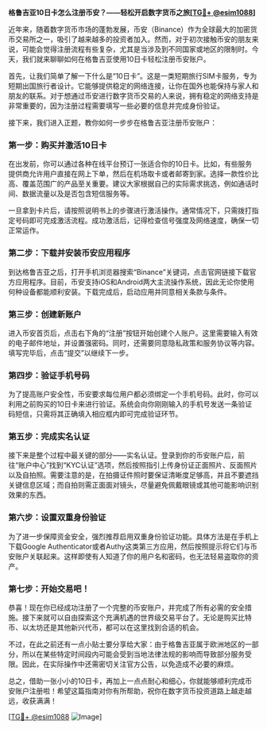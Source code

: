 **格鲁吉亚10日卡怎么注册币安？——轻松开启数字货币之旅[[TG💪+ @esim1088](https://t.me/s/esim1088)]**

近年来，随着数字货币市场的蓬勃发展，币安（Binance）作为全球最大的加密货币交易所之一，吸引了越来越多的投资者加入。然而，对于初次接触币安的朋友来说，可能会觉得注册流程有些复杂，尤其是当涉及到不同国家或地区的限制时。今天，我们就来聊聊如何在格鲁吉亚使用10日卡轻松注册币安账户。

首先，让我们简单了解一下什么是“10日卡”。这是一类短期旅行SIM卡服务，专为短期出国旅行者设计。它能够提供稳定的网络连接，让你在国外也能保持与家人和朋友的联系。对于想通过币安进行数字货币交易的人来说，拥有稳定的网络支持是非常重要的，因为注册过程需要填写一些必要的信息并完成身份验证。

接下来，我们进入正题，教你如何一步步在格鲁吉亚注册币安账户：

### 第一步：购买并激活10日卡

在出发前，你可以通过各种在线平台预订一张适合你的10日卡。比如，有些服务提供商允许用户直接在网上下单，然后在机场取卡或者邮寄到家。选择一款性价比高、覆盖范围广的产品至关重要。建议大家根据自己的实际需求挑选，例如通话时间、数据流量以及是否包含短信服务等。

一旦拿到卡片后，请按照说明书上的步骤进行激活操作。通常情况下，只需拨打指定号码即可完成激活流程。成功激活后，记得检查信号强度及网络速度，确保一切正常运作。

### 第二步：下载并安装币安应用程序

到达格鲁吉亚之后，打开手机浏览器搜索“Binance”关键词，点击官网链接下载官方应用程序。目前，币安支持iOS和Android两大主流操作系统，因此无论你使用何种设备都能顺利安装。下载完成后，启动应用并同意相关条款与条件。

### 第三步：创建新账户

进入币安首页后，点击右下角的“注册”按钮开始创建个人账户。这里需要输入有效的电子邮件地址，并设置强密码。同时，还需要同意隐私政策和服务协议等内容。填写完毕后，点击“提交”以继续下一步。

### 第四步：验证手机号码

为了提高账户安全性，币安要求每位用户都必须绑定一个手机号码。此时，你可以利用之前购买的10日卡来进行验证。系统会向你刚刚输入的手机号发送一条验证码短信，只需将其正确填入相应框内即可完成验证环节。

### 第五步：完成实名认证

接下来是整个过程中最关键的部分——实名认证。登录到你的币安账户后，前往“账户中心”找到“KYC认证”选项，然后按照指引上传身份证正面照片、反面照片以及自拍照。需要注意的是，在拍摄证件照时要保证清晰度足够高，并且不要遮挡关键信息区域；而自拍则需正面面对镜头，尽量避免佩戴眼镜或其他可能影响识别效果的东西。

### 第六步：设置双重身份验证

为了进一步保障资金安全，强烈推荐启用双重身份验证功能。具体方法是在手机上下载Google Authenticator或者Authy这类第三方应用，然后按照提示将它们与币安账户关联起来。这样即使有人知道了你的用户名和密码，也无法轻易盗取你的资产。

### 第七步：开始交易吧！

恭喜！现在你已经成功注册了一个完整的币安账户，并完成了所有必需的安全措施。接下来就可以自由探索这个充满机遇的世界级交易平台了。无论是购买比特币、以太坊还是其他新兴代币，都可以在这里找到合适的机会。

不过，在此之前还有一点小贴士要分享给大家：由于格鲁吉亚属于欧洲地区的一部分，所以在某些特定时间段内可能会受到当地法律法规的影响而导致部分服务受限。因此，在实际操作中还需密切关注官方公告，以免造成不必要的麻烦。

总之，借助一张小小的10日卡，再加上一点点耐心和细心，你就能够顺利完成币安账户注册啦！希望这篇指南对你有所帮助，祝你在数字货币投资道路上越走越远，收获满满！

[[TG💪+ @esim1088](https://t.me/s/esim1088) ![Image](https://i.postimg.cc/4NQfJmqS/Snipaste-2025-05-13-00-14-12.png)]